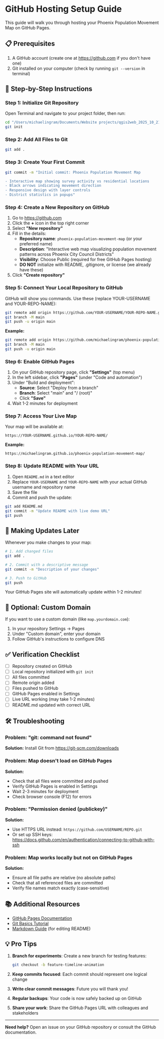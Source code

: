 # GitHub Hosting Setup Guide

This guide will walk you through hosting your Phoenix Population Movement Map on GitHub Pages.

## 📋 Prerequisites

1. A GitHub account (create one at https://github.com if you don't have one)
2. Git installed on your computer (check by running `git --version` in terminal)

## 🚀 Step-by-Step Instructions

### Step 1: Initialize Git Repository

Open Terminal and navigate to your project folder, then run:

```bash
cd "/Users/michaelingram/Documents/Website projects/qgis2web_2025_10_21-16_49_50_631239"
git init
```

### Step 2: Add All Files to Git

```bash
git add .
```

### Step 3: Create Your First Commit

```bash
git commit -m "Initial commit: Phoenix Population Movement Map

- Interactive map showing survey activity vs residential locations
- Black arrows indicating movement direction
- Responsive design with layer controls
- District statistics in popups"
```

### Step 4: Create a New Repository on GitHub

1. Go to https://github.com
2. Click the **+** icon in the top right corner
3. Select **"New repository"**
4. Fill in the details:
   - **Repository name**: `phoenix-population-movement-map` (or your preferred name)
   - **Description**: "Interactive web map visualizing population movement patterns across Phoenix City Council Districts"
   - **Visibility**: Choose Public (required for free GitHub Pages hosting)
   - **DO NOT** initialize with README, .gitignore, or license (we already have these)
5. Click **"Create repository"**

### Step 5: Connect Your Local Repository to GitHub

GitHub will show you commands. Use these (replace YOUR-USERNAME and YOUR-REPO-NAME):

```bash
git remote add origin https://github.com/YOUR-USERNAME/YOUR-REPO-NAME.git
git branch -M main
git push -u origin main
```

**Example:**
```bash
git remote add origin https://github.com/michaelingram/phoenix-population-movement-map.git
git branch -M main
git push -u origin main
```

### Step 6: Enable GitHub Pages

1. On your GitHub repository page, click **"Settings"** (top menu)
2. In the left sidebar, click **"Pages"** (under "Code and automation")
3. Under "Build and deployment":
   - **Source**: Select "Deploy from a branch"
   - **Branch**: Select "main" and "/ (root)"
   - Click **"Save"**
4. Wait 1-2 minutes for deployment

### Step 7: Access Your Live Map

Your map will be available at:
```
https://YOUR-USERNAME.github.io/YOUR-REPO-NAME/
```

**Example:**
```
https://michaelingram.github.io/phoenix-population-movement-map/
```

### Step 8: Update README with Your URL

1. Open `README.md` in a text editor
2. Replace `YOUR-USERNAME` and `YOUR-REPO-NAME` with your actual GitHub username and repository name
3. Save the file
4. Commit and push the update:

```bash
git add README.md
git commit -m "Update README with live demo URL"
git push
```

## 🔄 Making Updates Later

Whenever you make changes to your map:

```bash
# 1. Add changed files
git add .

# 2. Commit with a descriptive message
git commit -m "Description of your changes"

# 3. Push to GitHub
git push
```

Your GitHub Pages site will automatically update within 1-2 minutes!

## 🎨 Optional: Custom Domain

If you want to use a custom domain (like `map.yourdomain.com`):

1. In your repository Settings → Pages
2. Under "Custom domain", enter your domain
3. Follow GitHub's instructions to configure DNS

## ✅ Verification Checklist

- [ ] Repository created on GitHub
- [ ] Local repository initialized with `git init`
- [ ] All files committed
- [ ] Remote origin added
- [ ] Files pushed to GitHub
- [ ] GitHub Pages enabled in Settings
- [ ] Live URL working (may take 1-2 minutes)
- [ ] README.md updated with correct URL

## 🛠️ Troubleshooting

### Problem: "git: command not found"
**Solution:** Install Git from https://git-scm.com/downloads

### Problem: Map doesn't load on GitHub Pages
**Solution:**
- Check that all files were committed and pushed
- Verify GitHub Pages is enabled in Settings
- Wait 2-3 minutes for deployment
- Check browser console (F12) for errors

### Problem: "Permission denied (publickey)"
**Solution:**
- Use HTTPS URL instead: `https://github.com/USERNAME/REPO.git`
- Or set up SSH keys: https://docs.github.com/en/authentication/connecting-to-github-with-ssh

### Problem: Map works locally but not on GitHub Pages
**Solution:**
- Ensure all file paths are relative (no absolute paths)
- Check that all referenced files are committed
- Verify file names match exactly (case-sensitive)

## 📚 Additional Resources

- [GitHub Pages Documentation](https://docs.github.com/en/pages)
- [Git Basics Tutorial](https://git-scm.com/book/en/v2/Getting-Started-Git-Basics)
- [Markdown Guide](https://www.markdownguide.org/) (for editing README)

## 💡 Pro Tips

1. **Branch for experiments**: Create a new branch for testing features:
   ```bash
   git checkout -b feature-timeline-animation
   ```

2. **Keep commits focused**: Each commit should represent one logical change

3. **Write clear commit messages**: Future you will thank you!

4. **Regular backups**: Your code is now safely backed up on GitHub

5. **Share your work**: Share the GitHub Pages URL with colleagues and stakeholders

---

**Need help?** Open an issue on your GitHub repository or consult the GitHub documentation.
